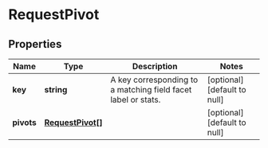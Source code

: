 # RequestPivot

## Properties
Name | Type | Description | Notes
------------ | ------------- | ------------- | -------------
**key** | **string** | A key corresponding to a matching field facet label or stats. | [optional] [default to null]
**pivots** | [**RequestPivot[]**](RequestPivot.md) |  | [optional] [default to null]


